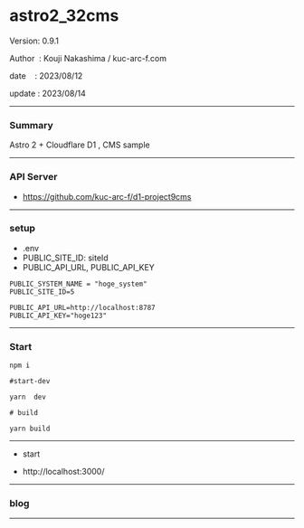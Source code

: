 ﻿# astro2_32cms

 Version: 0.9.1

 Author  : Kouji Nakashima / kuc-arc-f.com

 date    : 2023/08/12

 update  : 2023/08/14
***
### Summary

Astro 2 +  Cloudflare D1 , CMS sample

***
### API Server

* https://github.com/kuc-arc-f/d1-project9cms

***
### setup
* .env
* PUBLIC_SITE_ID: siteId
* PUBLIC_API_URL, PUBLIC_API_KEY

```
PUBLIC_SYSTEM_NAME = "hoge_system"
PUBLIC_SITE_ID=5

PUBLIC_API_URL=http://localhost:8787
PUBLIC_API_KEY="hoge123"

```

***
### Start

```
npm i

#start-dev

yarn  dev

# build

yarn build
```

***
* start

* http://localhost:3000/

***
### blog


***

